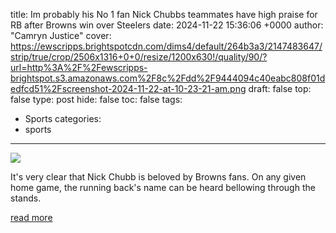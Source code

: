 title: Im probably his No 1 fan Nick Chubbs teammates have high praise for RB after Browns win over Steelers
date: 2024-11-22 15:36:06 +0000
author: "Camryn Justice"
cover: https://ewscripps.brightspotcdn.com/dims4/default/264b3a3/2147483647/strip/true/crop/2506x1316+0+0/resize/1200x630!/quality/90/?url=http%3A%2F%2Fewscripps-brightspot.s3.amazonaws.com%2F8c%2Fdd%2F9444094c40eabc808f01dedfcd51%2Fscreenshot-2024-11-22-at-10-23-21-am.png
draft: false
top: false
type: post
hide: false
toc: false
tags:
  - Sports
categories:
  - sports
---

![](https://ewscripps.brightspotcdn.com/dims4/default/264b3a3/2147483647/strip/true/crop/2506x1316+0+0/resize/1200x630!/quality/90/?url=http%3A%2F%2Fewscripps-brightspot.s3.amazonaws.com%2F8c%2Fdd%2F9444094c40eabc808f01dedfcd51%2Fscreenshot-2024-11-22-at-10-23-21-am.png)

It's very clear that Nick Chubb is beloved by Browns fans. On any given home game, the running back's name can be heard bellowing through the stands.

[read more](https://www.news5cleveland.com/sports/browns/im-probably-his-no-1-fan-nick-chubbs-teammates-have-high-praise-for-rb-after-browns-win-over-steelers)
